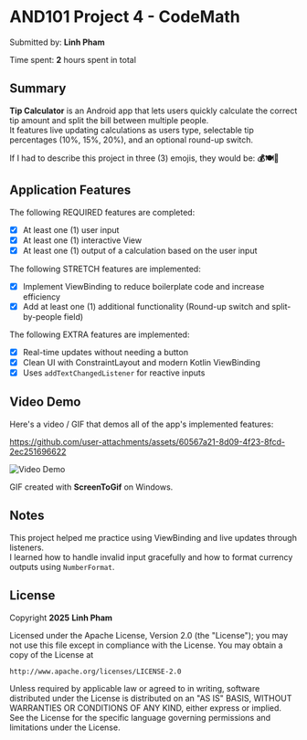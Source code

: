 <!-- (This is a comment) INSTRUCTIONS: Go through this page and fill out any **bolded** entries with their correct values.-->

# AND101 Project 4 - CodeMath

Submitted by: **Linh Pham**

Time spent: **2** hours spent in total

## Summary

**Tip Calculator** is an Android app that lets users quickly calculate the correct tip amount and split the bill between multiple people.  
It features live updating calculations as users type, selectable tip percentages (10%, 15%, 20%), and an optional round-up switch.

If I had to describe this project in three (3) emojis, they would be: **💰🍽️📱**

## Application Features

The following REQUIRED features are completed:

- [x] At least one (1) user input  
- [x] At least one (1) interactive View  
- [x] At least one (1) output of a calculation based on the user input  

The following STRETCH features are implemented:

- [x] Implement ViewBinding to reduce boilerplate code and increase efficiency  
- [x] Add at least one (1) additional functionality (Round-up switch and split-by-people field)  

The following EXTRA features are implemented:

- [x] Real-time updates without needing a button  
- [x] Clean UI with ConstraintLayout and modern Kotlin ViewBinding  
- [x] Uses `addTextChangedListener` for reactive inputs  

## Video Demo

Here's a video / GIF that demos all of the app's implemented features:


https://github.com/user-attachments/assets/60567a21-8d09-4f23-8fcd-2ec251696622


<img src='http://i.imgur.com/your-demo-link.gif' title='Video Demo' width='' alt='Video Demo' />

GIF created with **ScreenToGif** on Windows.

## Notes

This project helped me practice using ViewBinding and live updates through listeners.  
I learned how to handle invalid input gracefully and how to format currency outputs using `NumberFormat`.

## License

Copyright **2025** **Linh Pham**

Licensed under the Apache License, Version 2.0 (the "License");
you may not use this file except in compliance with the License.
You may obtain a copy of the License at

    http://www.apache.org/licenses/LICENSE-2.0

Unless required by applicable law or agreed to in writing, software
distributed under the License is distributed on an "AS IS" BASIS,
WITHOUT WARRANTIES OR CONDITIONS OF ANY KIND, either express or implied.
See the License for the specific language governing permissions and
limitations under the License.
